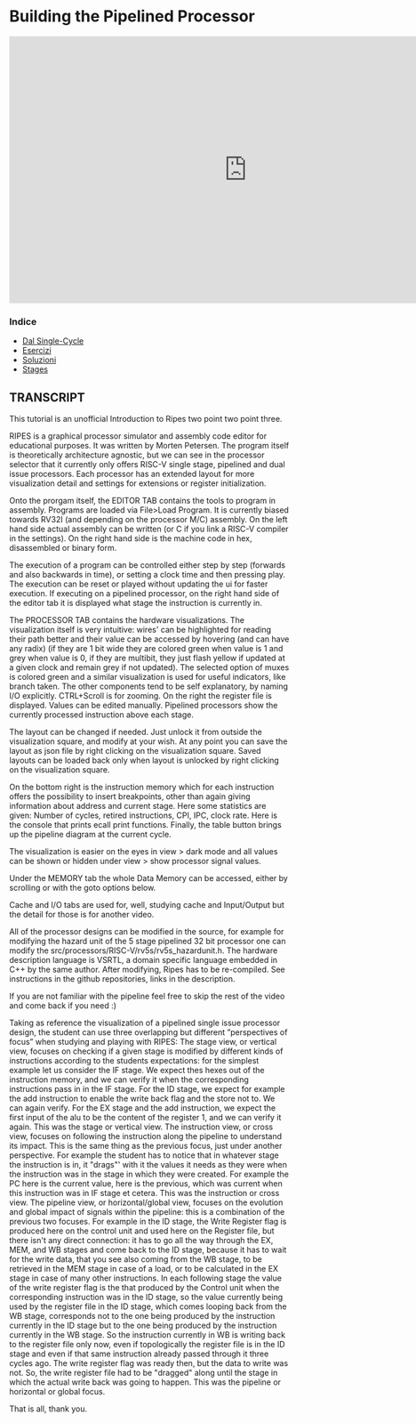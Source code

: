 # Building the Pipelined Processor

<iframe width="854" height="480" src="https://www.youtube.com/embed/fYGnEghKAKI" title="YouTube video player" frameborder="0" allow="accelerometer; autoplay; clipboard-write; encrypted-media; gyroscope; picture-in-picture" allowfullscreen></iframe>

### Indice

- [Dal Single-Cycle](./3.1_from_singlecycle.md)
- [Esercizi](./3.2_exercises.md)
- [Soluzioni](./3.3_solutions.md)
- [Stages](./3.4_stages.md)

## TRANSCRIPT

This tutorial is an unofficial Introduction to Ripes two point two point three.

RIPES is a graphical processor simulator and assembly code editor for educational purposes. It was written by Morten Petersen. The program itself is theoretically architecture agnostic, but we can see in the processor selector that it currently only offers RISC-V single stage, pipelined and dual issue processors. Each processor has an extended layout for more visualization detail and settings for extensions or register initialization.

Onto the prorgam itself, the EDITOR TAB contains the tools to program in assembly. Programs are loaded via File>Load Program. It is currently biased towards RV32I (and depending on the processor M/C) assembly. On the left hand side actual assembly can be written (or C if you link a RISC-V compiler in the settings). On the right hand side is the machine code in hex, disassembled or binary form.

The execution of a program can be controlled either step by step (forwards and also backwards in time), or setting a clock time and then pressing play. The execution can be reset or played without updating the ui for faster execution. If executing on a pipelined processor, on the right hand side of the editor tab it is displayed what stage the instruction is currently in.

The PROCESSOR TAB contains the hardware visualizations. The visualization itself is very intuitive: wires' can be highlighted for reading their path better and their value can be accessed by hovering (and can have any radix) (if they are 1 bit wide they are colored green when value is 1 and grey when value is 0, if they are multibit, they just flash yellow if updated at a given clock and remain grey if not updated). The selected option of muxes is colored green and a similar visualization is used for useful indicators, like branch taken. The other components tend to be self explanatory, by naming I/O explicitly.  CTRL+Scroll  is for zooming. On the right the register file is displayed. Values can be edited manually. Pipelined processors show the currently processed instruction above each stage. 

The layout can be changed if needed. Just unlock it from outside the visualization square, and modify at your wish. At any point you can save the layout as json file by right clicking on the visualization square. Saved layouts can be loaded back only when layout is unlocked by right clicking on the visualization square. 

On the bottom right is the instruction memory which for each instruction offers the possibility to insert breakpoints, other than again giving information about address and current stage. Here some statistics are given: Number of cycles, retired instructions, CPI, IPC, clock rate. Here is the console that prints ecall print functions. Finally, the table button brings up the pipeline diagram at the current cycle.

The visualization is easier on the eyes in view > dark mode and all values can be shown or hidden under view > show processor signal values.

Under the MEMORY tab the whole Data Memory can be accessed, either by scrolling or with the goto options below. 

Cache and I/O tabs are used for, well, studying cache and Input/Output but the detail for those is for another video. 

All of the processor designs can be modified in the source, for example for modifying the hazard unit of the 5 stage pipelined 32 bit processor one can modify the src/processors/RISC-V/rv5s/rv5s_hazardunit.h. The hardware description language is VSRTL, a domain specific language embedded in C++ by the same author. After modifying, Ripes has to be re-compiled. See instructions in the github repositories, links in the description.

If you are not familiar with the pipeline feel free to skip the rest of the video and come back if you need :)

Taking as reference the visualization of a pipelined single issue processor design, the student can use three overlapping but different ”perspectives of focus” when studying and playing with RIPES: 
The stage view, or vertical view, focuses on checking if a given stage is modified by different kinds of instructions according to the students expectations: for the simplest example let us consider the IF stage. We expect thes hexes out of the instruction memory, and we can verify it when the corresponding instructions pass in in the IF stage. For the ID stage, we expect for example the add instruction to enable the write back flag and the store not to. We can again verify. For the EX stage and the add instruction, we expect the first input of the alu to be the content of the register 1, and we can verify it again. This was the stage or vertical view. 
The instruction view, or cross view, focuses on following the instruction along the pipeline to understand its impact. This is the same thing as the previous focus, just under another perspective. For example the student has to notice that in whatever stage the instruction is in, it "drags"' with it the values it needs as they were when the instruction was in the stage in which they were created. For example the PC here is the current value, here is the previous, which was current when this instruction was in IF stage et cetera. This was the instruction or cross view.
The pipeline view, or horizontal/global view, focuses on the evolution and global impact of signals within the pipeline: this is a combination of the previous two focuses. For example in the ID stage, the Write Register flag is produced here on the control unit and used here on the Register file, but there isn't any direct connection: it has to go all the way through the EX, MEM, and WB stages and come back to the ID stage, because it has to wait for the write data, that you see also coming from the WB stage, to be retrieved in the MEM stage in case of a load, or to be calculated in the EX stage in case of many other instructions. In each following stage the value of the write register flag is the that produced by the Control unit when the corresponding instruction was in the ID stage, so the value currently being used by the register file in the ID stage, which comes looping back from the WB stage, corresponds not to the one being produced by the instruction currently in the ID stage but to the one being produced by the instruction currently in the WB stage. So the instruction currently in WB is writing back to the register file only now, even if topologically the register file is in the ID stage and even if that same instruction already passed through it three cycles ago. The write register flag was ready then, but the data to write was not. So, the write register file had to be "dragged" along until the stage in which the actual write back was going to happen. This was the pipeline or horizontal or global focus. 

That is all, thank you.

